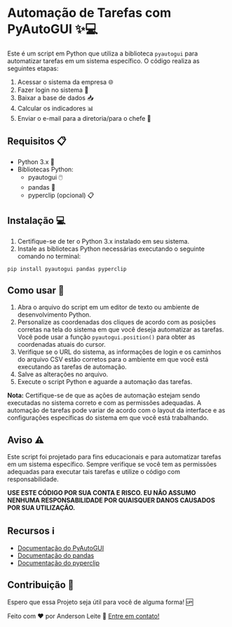 # Automação de Tarefas com PyAutoGUI ✨💻

Este é um script em Python que utiliza a biblioteca `pyautogui` para automatizar tarefas em um sistema específico. O código realiza as seguintes etapas:

1. Acessar o sistema da empresa 🌐
2. Fazer login no sistema 🔐
3. Baixar a base de dados 📥
4. Calcular os indicadores 📊
5. Enviar o e-mail para a diretoria/para o chefe 📧

## Requisitos 📋

- Python 3.x 🐍
- Bibliotecas Python:
  - pyautogui 🖱️
  - pandas 🐼
  - pyperclip (opcional) 📋

## Instalação 💻

1. Certifique-se de ter o Python 3.x instalado em seu sistema.
2. Instale as bibliotecas Python necessárias executando o seguinte comando no terminal:

```shell
pip install pyautogui pandas pyperclip
```

## Como usar 🚀

1. Abra o arquivo do script em um editor de texto ou ambiente de desenvolvimento Python.
2. Personalize as coordenadas dos cliques de acordo com as posições corretas na tela do sistema em que você deseja automatizar as tarefas. Você pode usar a função `pyautogui.position()` para obter as coordenadas atuais do cursor.
3. Verifique se o URL do sistema, as informações de login e os caminhos do arquivo CSV estão corretos para o ambiente em que você está executando as tarefas de automação.
4. Salve as alterações no arquivo.
5. Execute o script Python e aguarde a automação das tarefas.

**Nota:** Certifique-se de que as ações de automação estejam sendo executadas no sistema correto e com as permissões adequadas. A automação de tarefas pode variar de acordo com o layout da interface e as configurações específicas do sistema em que você está trabalhando.

## Aviso ⚠️

Este script foi projetado para fins educacionais e para automatizar tarefas em um sistema específico. Sempre verifique se você tem as permissões adequadas para executar tais tarefas e utilize o código com responsabilidade.

**USE ESTE CÓDIGO POR SUA CONTA E RISCO. EU NÃO ASSUMO NENHUMA RESPONSABILIDADE POR QUAISQUER DANOS CAUSADOS POR SUA UTILIZAÇÃO.**

## Recursos ℹ️

- [Documentação do PyAutoGUI](https://pyautogui.readthedocs.io/)
- [Documentação do pandas](https://pandas.pydata.org/docs/)
- [Documentação do pyperclip](https://pyperclip.readthedocs.io/)

## Contribuição  🤝

Espero que essa Projeto seja útil para você de alguma forma! 🆙

Feito com ♥ por Anderson Leite :wave: [Entre em contato!](https://www.linkedin.com/in/andersondiasleite/)
